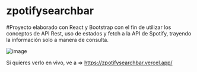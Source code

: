 # zpotifysearchbar

#Proyecto elaborado con React y Bootstrap con el fin de utilizar los conceptos de API Rest, uso de estados y fetch a la API de Spotify, trayendo la información solo a manera de consulta.

![image](https://github.com/Navarroseb/zpotifysearchbar/assets/93394244/85911d8b-f460-437f-b510-1801d794b6c0)


Si quieres verlo en vivo, ve a => https://zpotifysearchbar.vercel.app/

